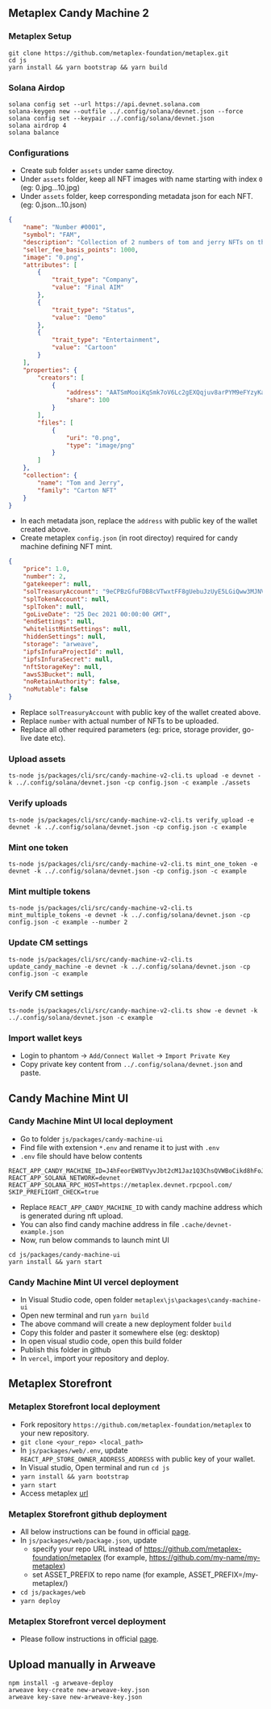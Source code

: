 ## Metaplex Candy Machine 2

### Metaplex Setup
```
git clone https://github.com/metaplex-foundation/metaplex.git
cd js
yarn install && yarn bootstrap && yarn build
```

### Solana Airdop
```
solana config set --url https://api.devnet.solana.com
solana-keygen new --outfile ../.config/solana/devnet.json --force
solana config set --keypair ../.config/solana/devnet.json
solana airdrop 4
solana balance
```

### Configurations
- Create sub folder `assets` under same directoy.
- Under `assets` folder, keep all NFT images with name starting with index `0` (eg: 0.jpg...10.jpg)
- Under `assets` folder, keep corresponding metadata json for each NFT. (eg: 0.json...10.json)
```json
{
    "name": "Number #0001",
    "symbol": "FAM",
    "description": "Collection of 2 numbers of tom and jerry NFTs on the blockchain. This is the number 1/2.",
    "seller_fee_basis_points": 1000,
    "image": "0.png",
    "attributes": [
        {
            "trait_type": "Company",
            "value": "Final AIM"
        },
        {
            "trait_type": "Status",
            "value": "Demo"
        },
        {
            "trait_type": "Entertainment",
            "value": "Cartoon"
        }
    ],
    "properties": {
        "creators": [
            {
                "address": "AATSmMooiKqSmk7oV6Lc2gEXQqjuv8arPYM9eFYzyKaJ",
                "share": 100
            }
        ],
        "files": [
            {
                "uri": "0.png",
                "type": "image/png"
            }
        ]
    },
    "collection": {
        "name": "Tom and Jerry",
        "family": "Carton NFT"
    }
}
```
- In each metadata json, replace the `address` with public key of the wallet created above.
- Create metaplex `config.json` (in root directoy) required for candy machine defining NFT mint.
```json
{
    "price": 1.0,
    "number": 2,
    "gatekeeper": null,
    "solTreasuryAccount": "9eCPBzGfuFDB8cVTwxtFF8gUebuJzUyE5LGiQww3MJNV",
    "splTokenAccount": null,
    "splToken": null,
    "goLiveDate": "25 Dec 2021 00:00:00 GMT",
    "endSettings": null,
    "whitelistMintSettings": null,
    "hiddenSettings": null,
    "storage": "arweave",
    "ipfsInfuraProjectId": null,
    "ipfsInfuraSecret": null,
    "nftStorageKey": null,
    "awsS3Bucket": null,
    "noRetainAuthority": false,
    "noMutable": false
}
```
- Replace `solTreasuryAccount` with public key of the wallet created above.
- Replace `number` with actual number of NFTs to be uploaded.
- Replace all other required parameters (eg: price, storage provider, go-live date etc).

### Upload assets
```
ts-node js/packages/cli/src/candy-machine-v2-cli.ts upload -e devnet -k ../.config/solana/devnet.json -cp config.json -c example ./assets
```

### Verify uploads
```
ts-node js/packages/cli/src/candy-machine-v2-cli.ts verify_upload -e devnet -k ../.config/solana/devnet.json -cp config.json -c example
```

### Mint one token
```
ts-node js/packages/cli/src/candy-machine-v2-cli.ts mint_one_token -e devnet -k ../.config/solana/devnet.json -cp config.json -c example 
```

### Mint multiple tokens
```
ts-node js/packages/cli/src/candy-machine-v2-cli.ts mint_multiple_tokens -e devnet -k ../.config/solana/devnet.json -cp config.json -c example --number 2
```

### Update CM settings
```
ts-node js/packages/cli/src/candy-machine-v2-cli.ts update_candy_machine -e devnet -k ../.config/solana/devnet.json -cp config.json -c example
```

### Verify CM settings
```
ts-node js/packages/cli/src/candy-machine-v2-cli.ts show -e devnet -k ../.config/solana/devnet.json -c example
```

### Import wallet keys
- Login to phantom -> `Add/Connect Wallet` -> `Import Private Key`
- Copy private key content from `../.config/solana/devnet.json` and paste.

## Candy Machine Mint UI

### Candy Machine Mint UI local deployment
- Go to folder `js/packages/candy-machine-ui`
- Find file with extension `*.env` and rename it to just with `.env`
- `.env` file should have below contents
```env
REACT_APP_CANDY_MACHINE_ID=J4hFeorEW8TVyvJbt2cM1Jaz1Q3ChsQVWBoCikd8hFoJ
REACT_APP_SOLANA_NETWORK=devnet
REACT_APP_SOLANA_RPC_HOST=https://metaplex.devnet.rpcpool.com/
SKIP_PREFLIGHT_CHECK=true
``` 
- Replace `REACT_APP_CANDY_MACHINE_ID` with candy machine address which is generated during nft upload.
- You can also find candy machine address in file `.cache/devnet-example.json`
- Now, run below commands to launch mint UI
```
cd js/packages/candy-machine-ui
yarn install && yarn start
```

### Candy Machine Mint UI vercel deployment
- In Visual Studio code, open folder `metaplex\js\packages\candy-machine-ui`
- Open new terminal and run `yarn build`
- The above command will create a new deployment folder `build`
- Copy this folder and paster it somewhere else (eg: desktop)
- In open visual studio code, open this build folder
- Publish this folder in github
- In `vercel`, import your repository and deploy. 

## Metaplex Storefront

### Metaplex Storefront local deployment
- Fork repository `https://github.com/metaplex-foundation/metaplex` to your new repository.
- `git clone <your_repo> <local_path>`
- In `js/packages/web/.env`, update `REACT_APP_STORE_OWNER_ADDRESS_ADDRESS` with public key of your wallet.
- In Visual studio, Open terminal and run `cd js`
- `yarn install && yarn bootstrap`
- `yarn start`
- Access metaplex [url](http://localhost:3000/)

### Metaplex Storefront github deployment
- All below instructions can be found in official [page](https://docs.metaplex.com/storefront/deploy).
- In `js/packages/web/package.json`, update 
	- specify your repo URL instead of https://github.com/metaplex-foundation/metaplex (for example, https://github.com/my-name/my-metaplex)
	- set ASSET_PREFIX to repo name (for example, ASSET_PREFIX=/my-metaplex/)
- `cd js/packages/web`
- `yarn deploy`

### Metaplex Storefront vercel deployment
- Please follow instructions in official [page](https://docs.metaplex.com/storefront/deploy#vercel).

## Upload manually in Arweave
```
npm install -g arweave-deploy
arweave key-create new-arweave-key.json
arweave key-save new-arweave-key.json
```